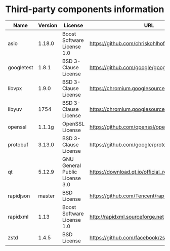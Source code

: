 Third-party components information
==================================

| Name       | Version | License                        | URL                                              |
|------------|---------|--------------------------------|--------------------------------------------------|
| asio       | 1.18.0  | Boost Software License 1.0     | https://github.com/chriskohlhoff/asio/releases   |
| googletest | 1.8.1   | BSD 3-Clause License           | https://github.com/google/googletest/releases    |
| libvpx     | 1.9.0   | BSD 3-Clause License           | https://chromium.googlesource.com/webm/libvpx    |
| libyuv     | 1754    | BSD 3-Clause License           | https://chromium.googlesource.com/libyuv/libyuv  |
| openssl    | 1.1.1g  | OpenSSL License                | https://github.com/openssl/openssl/releases      |
| protobuf   | 3.13.0  | BSD 3-Clause License           | https://github.com/google/protobuf/releases      |
| qt         | 5.12.9  | GNU General Public License 3.0 | https://download.qt.io/official_releases/qt/5.12 |
| rapidjson  | master  | BSD License                    | https://github.com/Tencent/rapidjson/releases    |
| rapidxml   | 1.13    | Boost Software License 1.0     | http://rapidxml.sourceforge.net                  |
| zstd       | 1.4.5   | BSD License                    | https://github.com/facebook/zstd/releases        |
